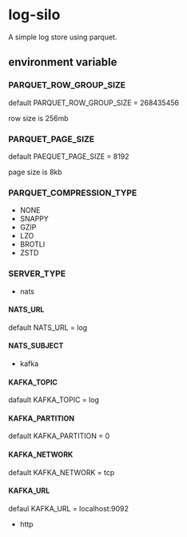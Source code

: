 # log-silo

A simple log store using parquet.

## environment variable

### PARQUET_ROW_GROUP_SIZE

default PARQUET_ROW_GROUP_SIZE = 268435456

row size is 256mb

### PARQUET_PAGE_SIZE

default PAEQUET_PAGE_SIZE = 8192

page size is 8kb

### PARQUET_COMPRESSION_TYPE

- NONE
- SNAPPY
- GZIP
- LZO
- BROTLI
- ZSTD

### SERVER_TYPE

- nats

#### NATS_URL

default NATS_URL = log

#### NATS_SUBJECT

- kafka

#### KAFKA_TOPIC

dafault KAFKA_TOPIC = log

#### KAFKA_PARTITION

default KAFKA_PARTITION = 0

#### KAFKA_NETWORK

default KAFKA_NETWORK = tcp

#### KAFKA_URL

defaul KAFKA_URL = localhost:9092

- http